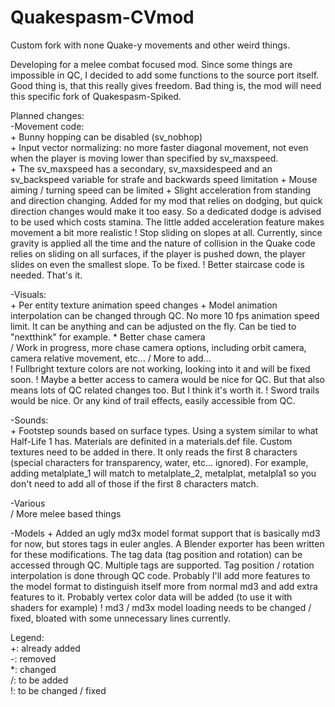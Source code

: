 # Quakespasm-CVmod
Custom fork with none Quake-y movements and other weird things.

Developing for a melee combat focused mod. Since some things are impossible in QC, I decided to add some functions to the source port itself. Good thing is, that this really gives freedom. Bad thing is, the mod will need this specific fork of Quakespasm-Spiked.

Planned changes:  
-Movement code:  
        + Bunny hopping can be disabled (sv_nobhop)  
        + Input vector normalizing: no more faster diagonal movement, not even when the player is moving lower than specified by sv_maxspeed.  
        + The sv_maxspeed has a secondary, sv_maxsidespeed and an sv_backspeed variable for strafe and backwards speed limitation
        + Mouse aiming / turning speed can be limited 
		+ Slight acceleration from standing and direction changing. Added for my mod that relies on dodging, but quick direction changes would make it too easy. So a dedicated dodge is advised to be used which costs stamina. The little added acceleration feature makes movement a bit more realistic
		! Stop sliding on slopes at all. Currently, since gravity is applied all the time and the nature of collision in the Quake code relies on sliding on all surfaces, if the player is pushed down, the player slides on even the smallest slope. To be fixed.
		! Better staircase code is needed. That's it. 
		
		
		

-Visuals:  
        + Per entity texture animation speed changes
		+ Model animation interpolation can be changed through QC. No more 10 fps animation speed limit. It can be anything and can be adjusted on the fly. Can be tied to "nextthink" for example. 
        * Better chase camera  
		/ Work in progress, more chase camera options, including orbit camera, camera relative movement, etc...
        / More to add...  
		! Fullbright texture colors are not working, looking into it and will be fixed soon.
		! Maybe a better access to camera would be nice for QC. But that also means lots of QC related changes too. But I think it's worth it. 
		! Sword trails would be nice. Or any kind of trail effects, easily accessible from QC. 
	
-Sounds:  
        + Footstep sounds based on surface types. Using a system similar to what Half-Life 1 has. Materials are definited in a materials.def file. Custom textures need to be added in there. It only reads the first 8 characters (special characters for transparency, water, etc... ignored).
		For example, adding metalplate_1 will match to metalplate_2, metalplat, metalpla1 so you don't need to add all of those if the first 8 characters match.
		
	
-Various  
        / More melee based things  

-Models
		+ Added an ugly md3x model format support that is basically md3 for now, but stores tags in euler angles. A Blender exporter has been written for these modifications. The tag data (tag position and rotation) can be accessed through QC. Multiple tags are supported. Tag position / rotation interpolation is done through QC code. Probably I'll add more features to the model format to distinguish itself more from normal md3 and add extra features to it. Probably vertex color data will be added (to use it with shaders for example)
		! md3 / md3x model loading needs to be changed / fixed, bloated with some unnecessary lines currently.

Legend:  
+: already added  
-: removed  
*: changed  
/: to be added  
!: to be changed / fixed
